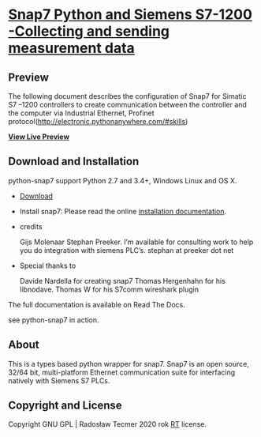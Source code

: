# [Snap7 Python and Siemens S7-1200 -Collecting and sending measurement data ](http://electronic.pythonanywhere.com/)


## Preview

The following document describes the configuration of Snap7 for Simatic S7 –1200 controllers to create communication between the controller and the computer via Industrial Ethernet, Profinet protocol(http://electronic.pythonanywhere.com/#skills)

**[View Live Preview](http://electronic.pythonanywhere.com/#about)**



## Download and Installation

python-snap7 support Python 2.7 and 3.4+, Windows Linux and OS X.
* [Download ](https://pypi.org/project/python-snap7/)
* Install snap7: Please read the online [installation documentation](https://python-snap7.readthedocs.io/en/latest/installation.html).
* credits

    Gijs Molenaar
    Stephan Preeker. I’m available for consulting work to help you do integration with siemens PLC’s. stephan at preeker dot net


* Special thanks to

    Davide Nardella for creating snap7
    Thomas Hergenhahn for his libnodave.
    Thomas W for his S7comm wireshark plugin


The full documentation is available on Read The Docs.

see python-snap7 in action.


## About

This is a types based python wrapper for snap7. Snap7 is an open source, 32/64 bit, multi-platform Ethernet communication suite for interfacing natively with Siemens S7 PLCs.


## Copyright and License

Copyright  GNU GPL | Radosław Tecmer 2020 rok  [RT](http://electronic.pythonanywhere.com/#about) license.
